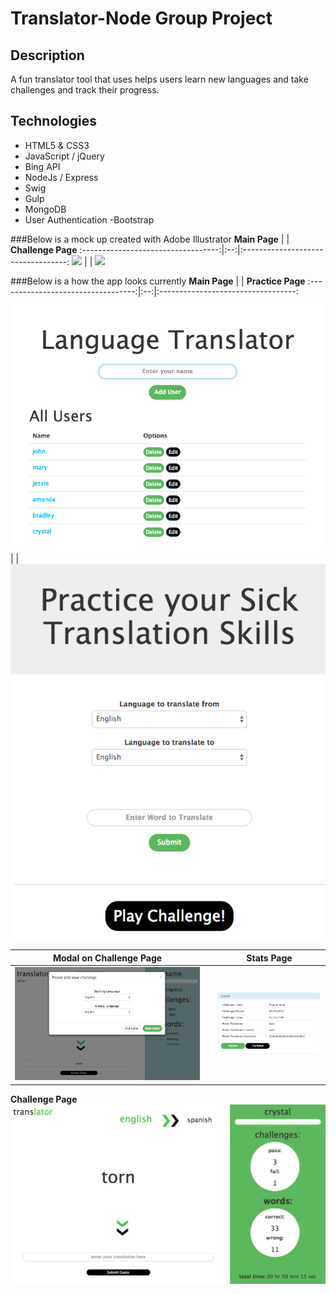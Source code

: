# Translator-Node Group Project

## Description

A fun translator tool that uses helps users learn new languages and take challenges and track their progress.

## Technologies
- HTML5 & CSS3
- JavaScript / jQuery
- Bing API
- NodeJs / Express
- Swig
- Gulp
- MongoDB
- User Authentication
 -Bootstrap

###Below is a mock up created with Adobe Illustrator
**Main Page**                       |    | **Challenge Page**
:----------------------------------:|:--:|:----------------------------------:
![](translate2.png)                 |    | ![](translate1.png)


###Below is a how the app looks currently
**Main Page**                       |    | **Practice Page**
:----------------------------------:|:--:|:----------------------------------:
![](translator_Home.png)             |    | ![](translator_Practice.png)

**Modal on Challenge Page**         |    | **Stats Page**
:----------------------------------:|:--:|:----------------------------------:
![](translator_modal.png)            |    | ![](translator_Stats.png)

**Challenge Page**
![](translator_Challenge.png)

